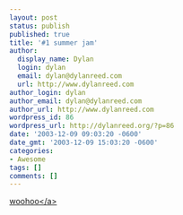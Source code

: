 ```yaml
---
layout: post
status: publish
published: true
title: '#1 summer jam'
author:
  display_name: Dylan
  login: dylan
  email: dylan@dylanreed.com
  url: http://www.dylanreed.com
author_login: dylan
author_email: dylan@dylanreed.com
author_url: http://www.dylanreed.com
wordpress_id: 86
wordpress_url: http://dylanreed.org/?p=86
date: '2003-12-09 09:03:20 -0600'
date_gmt: '2003-12-09 15:03:20 -0600'
categories:
- Awesome
tags: []
comments: []
---
```

<p><a href="http:&#47;&#47;www.homestarrunner.com&#47;fhqwhgads.html">woohoo<&#47;a></p>
